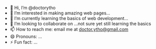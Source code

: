 - 👋 Hi, I’m @doctorytho
- 👀 I’m interested in making amazing web pages...
- 🌱 I’m currently learning the basics of web development...
- 💞️ I’m looking to collaborate on ...not sure yet still learning the basics
- 📫 How to reach me: email me at doctor.ytho@gmail.com
- 😄 Pronouns: ...
- ⚡ Fun fact: ...

<!---
doctorytho/doctorytho is a ✨ special ✨ repository because its `README.md` (this file) appears on your GitHub profile.
You can click the Preview link to take a look at your changes.
--->
